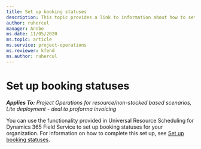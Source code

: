 ```yaml
---
title: Set up booking statuses
description: This topic provides a link to information about how to set up booking statuses for Project Operations.
author: ruhercul
manager: Annbe
ms.date: 11/05/2020
ms.topic: article
ms.service: project-operations
ms.reviewer: kfend 
ms.author: ruhercul
---
```


# Set up booking statuses

_**Applies To:** Project Operations for resource/non-stocked based scenarios, Lite deployment - deal to proforma invoicing_

You can use the functionality provided in Universal Resource Scheduling for Dynamics 365 Field Service to set up booking statuses for your organization. For information on how to complete this set up, see [Set up booking statuses](https://docs.microsoft.com/en-us/dynamics365/field-service/set-up-booking-statuses).
